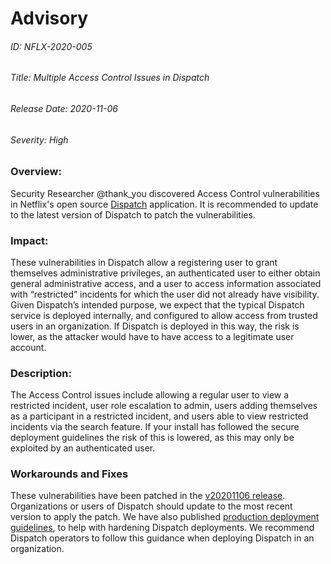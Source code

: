 # Advisory
###### ID: NFLX-2020-005

###### Title: Multiple Access Control Issues in Dispatch

###### Release Date: 2020-11-06

###### Severity: High

### Overview:
Security Researcher @thank_you discovered Access Control vulnerabilities in Netflix's open source [Dispatch](https://github.com/Netflix/dispatch) application. It is recommended to update to the latest version of Dispatch to patch the vulnerabilities.

### Impact:
These vulnerabilities in Dispatch allow a registering user to grant themselves administrative privileges, an authenticated user to either obtain general administrative access, and a user to access information associated with “restricted” incidents for which the user did not already have visibility. Given Dispatch’s intended purpose, we expect that the typical Dispatch service is deployed internally, and configured to allow access from trusted users in an organization. If Dispatch is deployed in this way, the risk is lower, as the attacker would have to have access to a legitimate user account.

### Description:
The Access Control issues include allowing a regular user to view a restricted incident, user role escalation to admin, users adding themselves as a participant in a restricted incident, and users able to view restricted incidents via the search feature. If your install has followed the secure deployment guidelines the risk of this is lowered, as this may only be exploited by an authenticated user.


### Workarounds and Fixes
These vulnerabilities have been patched in the [v20201106 release](https://github.com/Netflix/dispatch/releases/tag/v20201106). Organizations or users of Dispatch should update to the most recent version to apply the patch. We have also published [production deployment guidelines](https://hawkins.gitbook.io/dispatch/installation#going-to-production), to help with hardening Dispatch deployments. We recommend Dispatch operators to follow this guidance when deploying Dispatch in an organization.

